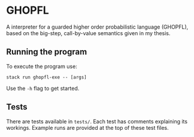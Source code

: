 # GHOPFL
A interpreter for a guarded higher order probabilistic language (GHOPFL), 
based on the big-step, call-by-value semantics given in my thesis.

## Running the program
To execute the program use:
```
stack run ghopfl-exe -- [args]
```
Use the `-h` flag to get started.

## Tests
There are tests available in `tests/`. 
Each test has comments explaining its workings. 
Example runs are provided at the top of these test files.
